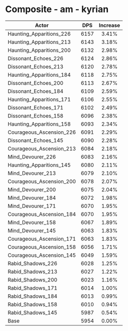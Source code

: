 # Composite - am - kyrian
| Actor | DPS | Increase |
|---|:---:|:---:|
|Haunting_Apparitions_226|6157|3.41%|
|Haunting_Apparitions_213|6143|3.18%|
|Haunting_Apparitions_200|6132|2.98%|
|Dissonant_Echoes_226|6124|2.86%|
|Dissonant_Echoes_213|6120|2.78%|
|Haunting_Apparitions_184|6118|2.75%|
|Dissonant_Echoes_200|6113|2.67%|
|Dissonant_Echoes_184|6109|2.59%|
|Haunting_Apparitions_171|6106|2.55%|
|Dissonant_Echoes_171|6102|2.49%|
|Dissonant_Echoes_158|6096|2.38%|
|Haunting_Apparitions_158|6093|2.34%|
|Courageous_Ascension_226|6091|2.29%|
|Dissonant_Echoes_145|6090|2.28%|
|Courageous_Ascension_213|6084|2.18%|
|Mind_Devourer_226|6083|2.16%|
|Haunting_Apparitions_145|6080|2.11%|
|Mind_Devourer_213|6079|2.10%|
|Courageous_Ascension_200|6078|2.07%|
|Mind_Devourer_200|6075|2.04%|
|Mind_Devourer_184|6072|1.98%|
|Mind_Devourer_171|6070|1.95%|
|Courageous_Ascension_184|6070|1.95%|
|Mind_Devourer_158|6067|1.89%|
|Mind_Devourer_145|6063|1.83%|
|Courageous_Ascension_171|6063|1.83%|
|Courageous_Ascension_158|6056|1.71%|
|Courageous_Ascension_145|6049|1.59%|
|Rabid_Shadows_226|6028|1.25%|
|Rabid_Shadows_213|6027|1.22%|
|Rabid_Shadows_200|6023|1.16%|
|Rabid_Shadows_171|6014|1.00%|
|Rabid_Shadows_184|6013|0.99%|
|Rabid_Shadows_158|6010|0.94%|
|Rabid_Shadows_145|5987|0.54%|
|Base|5954|0.00%|
